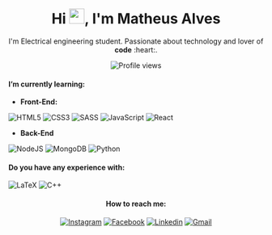 <h1 align="center">Hi <img src="https://raw.githubusercontent.com/kaueMarques/kaueMarques/master/hi.gif" height="30px">, I'm Matheus Alves</h1>

<p align="center">I'm Electrical engineering student. Passionate about technology and lover of <b>code</b> :heart:.</p>
<p align="center"> <img src="https://komarev.com/ghpvc/?username=matheralvs&color=7844e9&style=flat-square" alt="Profile views" /> </p>

#### I’m currently learning:

- **Front-End:**

![HTML5](https://img.shields.io/badge/html5-%23E34F26.svg?style=for-the-badge&logo=html5&logoColor=white)
![CSS3](https://img.shields.io/badge/css3-%231572B6.svg?style=for-the-badge&logo=css3&logoColor=white)
![SASS](https://img.shields.io/badge/SASS-hotpink.svg?style=for-the-badge&logo=SASS&logoColor=white)
![JavaScript](https://img.shields.io/badge/javascript-%23323330.svg?style=for-the-badge&logo=javascript&logoColor=%23F7DF1E)
![React](https://img.shields.io/badge/react-%2320232a.svg?style=for-the-badge&logo=react&logoColor=%2361DAFB)

- **Back-End**

![NodeJS](https://img.shields.io/badge/node.js-6DA55F?style=for-the-badge&logo=node.js&logoColor=white)
![MongoDB](https://img.shields.io/badge/MongoDB-%234ea94b.svg?style=for-the-badge&logo=mongodb&logoColor=white)
![Python](https://img.shields.io/badge/python-3670A0?style=for-the-badge&logo=python&logoColor=ffdd54)

#### Do you have any experience with:
![LaTeX](https://img.shields.io/badge/latex-%23008080.svg?style=for-the-badge&logo=latex&logoColor=white)
![C++](https://img.shields.io/badge/c++-%2300599C.svg?style=for-the-badge&logo=c%2B%2B&logoColor=white)

<h4 align="center">How to reach me:</h4>
<p align="center">
  <a href="https://www.instagram.com/mather.alvs/" target="_blank"><img src="https://img.shields.io/badge/Instagram-%23E4405F.svg?style=for-the-badge&logo=Instagram&logoColor=white" title="Instagram"></a>
  <a href="https://www.facebook.com/mather.alvs/" target="_blank"><img src="https://img.shields.io/badge/Facebook-%231877F2.svg?style=for-the-badge&logo=Facebook&logoColor=white" title="Facebook"></a>
  <a href="https://www.linkedin.com/in/matheus-alves-076074249/" target="_blank" title="Linkedin"><img src="https://img.shields.io/badge/linkedin-%230077B5.svg?style=for-the-badge&logo=linkedin&logoColor=white" title="Linkedin"></a>
  <a href="#"target="_blank"><img src="https://img.shields.io/badge/Gmail-D14836?style=for-the-badge&logo=gmail&logoColor=white" title="Gmail"></a>

<!--
**matheralvs/matheralvs** is a ✨ _special_ ✨ repository because its `README.md` (this file) appears on your GitHub profile.

Here are some ideas to get you started:

- 🔭 I’m currently working on ...
- 🌱 I’m currently learning ...
- 👯 I’m looking to collaborate on ...
- 🤔 I’m looking for help with ...
- 💬 Ask me about ...
- 📫 How to reach me: ...
- 😄 Pronouns: ...
- ⚡ Fun fact: ...
-->
